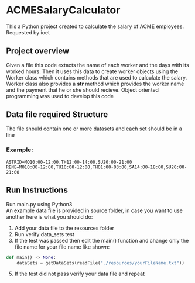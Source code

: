 # ACMESalaryCalculator
This a Python project created to calculate the salary of ACME employees. Requested by ioet
## Project overview
Given a file this code extacts the name of each worker and the days with its worked hours. Then it uses this data to create worker objects using the Worker class which contains methods that are used to calculate the salary. Worker class also provides a __str__ method which provides the worker name and the payment that he or she should recieve.
Object oriented programming was used to develop this code
## Data file required Structure
The file should contain one or more datasets and each set should be in a line
### Example:
```
ASTRID=MO10:00-12:00,TH12:00-14:00,SU20:00-21:00  
RENE=MO10:00-12:00,TU10:00-12:00,TH01:00-03:00,SA14:00-18:00,SU20:00-21:00
```
## Run Instructions
Run main.py using Python3  
An example data file is provided in source folder, in case you want to use another here is what you should do:  
1. Add your data file to the resources folder
2. Run verify data_sets test
3. If the test was passed then edit the main() function and change only the file name for your file name like shown:  
```python
def main() -> None:
    dataSets = getDataSets(readFile("./resources/yourFileName.txt")) 
```
5. If the test did not pass verify your data file and repeat
